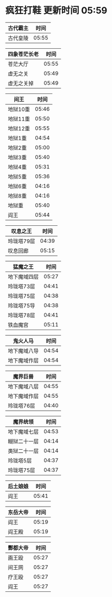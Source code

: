 # 疯狂打鞋 更新时间 05:59

| 古代霸主   | 时间    |
|--------|-------|
| 古代皇陵 | 05:55 |

| 四象苍茫长老   | 时间    |
|--------|-------|
| 苍茫大厅 | 05:55 |
| 虚无之关 | 05:49 |
| 虚无之关掉 | 05:49 |

| 间王   | 时间    |
|--------|-------|
| 地狱10重 | 05:46 |
| 地狱11重 | 05:50 |
| 地狱12重 | 05:55 |
| 地狱1重 | 04:54 |
| 地狱2重 | 05:00 |
| 地狱3重 | 05:40 |
| 地狱4重 | 05:31 |
| 地狱5重 | 05:36 |
| 地狱6重 | 04:16 |
| 地狱8重 | 04:16 |
| 地狱重 | 05:40 |
| 阎王 | 05:44 |

| 叹息之王   | 时间    |
|--------|-------|
| 玲珑塔79层 | 04:39 |
| 叹息回廊 | 05:15 |

| 猛魔之王   | 时间    |
|--------|-------|
| 地下魔域四层 | 05:27 |
| 玲珑塔73层 | 04:41 |
| 玲珑塔75层 | 04:38 |
| 玲珑塔75导 | 04:38 |
| 玲珑塔78层 | 04:41 |
| 铁血魔宫 | 05:11 |

| 鬼火人马   | 时间    |
|--------|-------|
| 地下魔域八导 | 04:54 |
| 地下魔域作层 | 04:54 |

| 魔界巨兽   | 时间    |
|--------|-------|
| 地下魔域八层 | 04:55 |
| 地下魔域作层 | 04:55 |
| 玲珑塔76层 | 04:40 |

| 魔界统领   | 时间    |
|--------|-------|
| 地下魔域七层 | 04:53 |
| 糊狱二十一层 | 04:14 |
| 类狱二十一层 | 04:14 |
| 玲珑塔5层 | 04:37 |
| 玲珑塔75层 | 04:37 |

| 后土娘娘   | 时间    |
|--------|-------|
| 阎王 | 05:41 |

| 东岳大帝   | 时间    |
|--------|-------|
| 阎王 | 05:19 |
| 阎王殿 | 05:19 |

| 酆都大帝   | 时间    |
|--------|-------|
| 画王殴 | 05:27 |
| 间王网 | 05:27 |
| 疗王殴 | 05:27 |
| 阎王 | 05:27 |